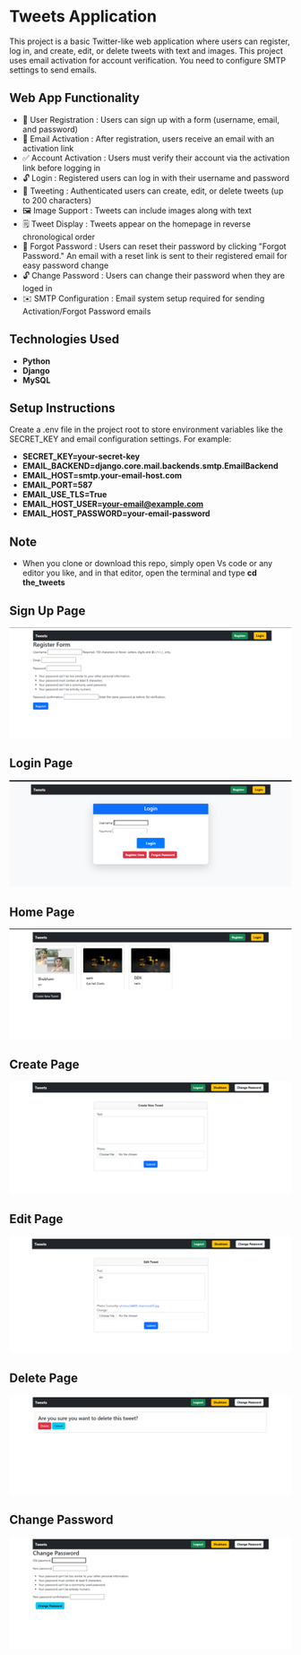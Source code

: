 # Tweets Application

This project is a basic Twitter-like web application where users can register, log in, and create, edit, or delete tweets with text and images. This project uses email activation for account verification. You need to configure SMTP settings to send emails.


## Web App Functionality

- 🔐 User Registration : Users can sign up with a form (username, email, and password)
- 📧 Email Activation : After registration, users receive an email with an activation link
- ✅ Account Activation : Users must verify their account via the activation link before logging in
- 🔓 Login : Registered users can log in with their username and password
- 📝 Tweeting : Authenticated users can create, edit, or delete tweets (up to 200 characters)
- 🖼️ Image Support : Tweets can include images along with text
- 🗒️ Tweet Display : Tweets appear on the homepage in reverse chronological order
- 🔑 Forgot Password : Users can reset their password by clicking "Forgot Password." An email with a reset link is sent to their registered email for easy password change
- 🔓 Change Password : Users can change their password when they are loged in 
- ✉️ SMTP Configuration : Email system setup required for sending Activation/Forgot Password emails


## Technologies Used

- **Python**
- **Django**
- **MySQL**


## Setup Instructions

Create a .env file in the project root to store environment variables like the SECRET_KEY and email configuration settings. For example:

- **SECRET_KEY=your-secret-key**
- **EMAIL_BACKEND=django.core.mail.backends.smtp.EmailBackend**
- **EMAIL_HOST=smtp.your-email-host.com**
- **EMAIL_PORT=587**
- **EMAIL_USE_TLS=True**
- **EMAIL_HOST_USER=your-email@example.com**
- **EMAIL_HOST_PASSWORD=your-email-password**


## Note 

- When you clone or download this repo, simply open Vs code or any editor you like, and in that editor, open the terminal and type **cd the_tweets**


## Sign Up Page 
![Home Pages1](https://github.com/Shubh556/Tweet/blob/main/Images/register.png?raw=true)

## Login Page 
![Home Pages1](https://github.com/Shubh556/Tweet/blob/main/Images/login.png?raw=true)

## Home Page
![Home Pages1](https://github.com/Shubh556/Tweet/blob/main/Images/home.png?raw=true)

## Create Page 
![Home Pages1](https://github.com/Shubh556/Tweet/blob/main/Images/create.png?raw=true)

## Edit Page 
![Home Pages1](https://github.com/Shubh556/Tweet/blob/main/Images/edit.png?raw=true)

## Delete Page 
![Home Pages1](https://github.com/Shubh556/Tweet/blob/main/Images/delete.png?raw=true)

## Change Password
![Home Pages1](https://github.com/Shubh556/Tweet/blob/main/Images/change%20passward.png?raw=true)


